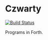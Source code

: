 # Czwarty

[![Build Status](https://travis-ci.org/Dzol/czwarty.svg?branch=master)](https://travis-ci.org/Dzol/czwarty)

Programs in Forth.
